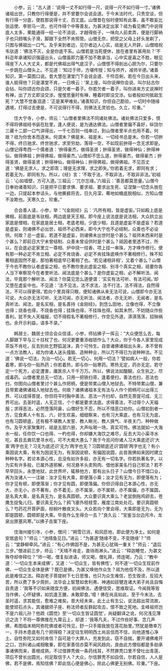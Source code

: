 <!-- { "loadSidebar": true } -->
　　小参，云：“古人道：‘说得一丈不如行得一尺，说得一尺不如行得一寸。’诸佛诸祖出世，只教你行得便是，并不曾要尔会说会道。于今末法时代，只贵空谈，但有行得一分底，便胜那说得十丈、百丈底。山僧昔在俗时便知有此事，虽不敢妄比张运使、李驸马一流，也可作得个中等善友。为甚决定出家？祗为看见佛门中说得底人太多，果能通得一经一论不消说，才趠得些子，一味向人前卖弄，便是行脚衲子也只顾嘴头子滑，脚跟下全然不肯照管。山僧无奈，把受之父母上好头发剃了，只图与佛祖出一口气。及乎来到者边，见尔者边人心实，祗是无人开辟，山僧暗祝韦驮道：‘佛法不灭，全是你底干系。山僧若是当死便休，放在者里有甚用处？’不料迩年承诸知识强逼出头，山僧虽即力量不加不敢承当，心中实是喜之不胜，眼见得座下人人大丈夫，都是代佛祖出得气底汉子，山僧恨不得剖出心胆为尔，只要尔一步跳在山僧头上。不见道：‘知过于师，方堪传授；知与师齐，减师半德。’诸善知识，第一莫图口说。昔大慧在湛堂门下会说会道、千伶百俐，若在今日出头来，谁人抵得他？只是湛堂不肯，一日唤云：‘杲上座，叫你说禅你会说、叫尔拈古你会拈、叫你颂古你会颂，只是欠者一着子。你若欠者一着子，叫你进来方丈说禅时有禅，出了方丈即没交涉。惺惺思量时有禅，睡着时即没交涉。似者般如何抵敌生死？’大慧不觉垂泪道：‘正是某甲难处。’诸善知识，你但自己勘验，一切时中随缘遇境，打得过去便是，不可说得行不得，则佛法无灵验也。久立，珍重。”

　　住大宁寺，小参，师云：“山僧者里佛法不同诸处佛法。诸处佛法只爱多，恨不得将佛祖经书装在肚里，逢人便说，是为通达佛法。山僧者里偏不喜好，纵饶尔三藏十二部一口气讲得出，一千七百则一线串过，到山僧者里半点也用不着。何故？祗为你舍本而逐末。何谓末？佛是末、祖是末、一切经书总是末。你若一切拚不得，终日驰求、终世驰求，求至穷劫，落得一空，不如现前拚得一念无求即是。山僧记得粤西一个儒者道：‘拚得豪杰，做得圣贤；拚得圣贤，做得神仙；拚得神仙，做得佛祖；拚得佛祖，做得豪杰。’山僧却不恁么道，拚得豪杰，做得豪杰；拚得圣贤，做得圣贤；拚得神仙，做得神仙；拚得佛祖，做得佛祖。不见百丈道：‘佛是无求人，求之即乖；理是无求理，求之即失。’你若着无求，即同有求；若着无为，即同有为。所以，《经》言：‘不取于法，不取非法，不取非非法。’初祖云：‘心如墙壁，方可入道。’三祖云：‘兀尔忘缘。’六祖云：‘善恶都莫思量。’山僧今日奉劝诸善知识，只是把平日要求佛、要求祖、要求出生死、证涅槃一切念头放在一边，只提起本参话头，与他撕捱将去，日久月深，蓦地如桶底脱相似，方知山僧不汝欺也。天寒久立，珍重。”

　　合会善人请，小参，举：“《金刚经》云：‘凡所有相，皆是虚妄。’只如殿上底是佛相，前面底是韦驮相，两边底是天王相，即今座上说法底是说法相，大众拱立出家底是僧相，在家底是居士相，老底老相，少底少相，且道是虚妄不是虚妄？若道是虚妄，则诸佛不必出世，祖师不必西来，即今大宁也不必结制，众善也不必设供。何故？总一虚妄。若道不是虚妄，则诸佛未出世时是个甚么？祖师未西来时是个甚么？即前日大宁未曾结制、众善未曾设供时是个甚么？祗因者里透不过，所以，在会底必定家里立一尊相、炉中烧一炷香、项上挂一串珠，方才唤作修行。便有那一种必定不肯立相、必定不肯烧香、必定不肯挂珠底唤作不著相修行。殊不知著相底固然不是，那怕著相底早已著相了也。‘若见诸相非相’，又着个甚么？山僧于今也不教你认者虚妄之相，也不教你舍此虚妄之相、别寻个真实之相，祗要你各人当下审察现今在者里听法、闻法底是个甚么？是你虚妄之相，必不解听法、闻法，毕竟那个解听法、闻法？你莫见恁么道便谓：‘实实有法可听、有法可闻。’却又堕在虚妄中也。不见道：‘法不见法，法不求法，法不行法，法不得法，自然得法，不可以得更得。’若向个里具得只眼，便知诸佛从来无法可说，山僧即今亦无法可说，大众亦无法可听、无法可闻，亦无听法、闻法者，亦无无听、无闻者，是名真听法、闻法，是名实相，是名善持《金刚经》。到恁么田地，立像也得，不立像也得；烧香也得，不烧香也得；挂珠也得，不挂珠也得。如其未然，不妨随众作些善利，犹不失人天福报，切不得假名不著相修行，作空见外道，漭漭荡荡，招殃祸也。余开示利益，语多不录。”

　　韩居士、魏居士领合会众信请，小参，师拈拂子一挥云：“大众便恁么去，每人脚跟下早与三十拄杖了也，何况更要重添枷锁作么？大众，你于今各人家里现成茶饭不肯吃，反去别处乞野狐涎沫，真个可怜生。自昔诸佛诸祖出头来，本不曾有一点方法教人，祗为你诸人迷头撞脑、造种种业，所以万不得已为说种种法。不见道：‘佛说一切法，为治一切心。若无一切心，何用一切法？’譬如病人一般，你若着寒，即与你一贴热药；你若着热，即与你一贴寒药。寒热无定，药亦无定。若守定一个死方，必定遭害，庸医杀人千千万万。所以，佛说法如醍醐，众生执之，尽成毒药。山僧者里总无一切法，只用一把铁扫帚，逢着便扫，善法也扫，恶法也扫，你图向山僧者里讨个甚么作把柄，便是带累山僧入地狱去。不特带累山僧，兼且带累诸佛诸祖入地狱去也。何故？诸佛诸祖本无有法与人作个把柄可以出得三界、可以成得菩提，你但将平时胸中善法、恶法一齐扫却，自然无菩提可成、无三界可出。去圣时遥，人无正信，个个都是要求法底。求得善法，不过得个人天福报；求得恶法，必然堕落阿鼻，山僧好生不忍，所以不惜恶口劝你。山僧初到者一方，见食素人十有五、六，好生欢喜。细细察来，也有习大乘底，也有习无为底，也有习圆顿底，还有极不堪教人发誓、教人瞅光、教人换气、半夜关门、种种做作。及乎大家聚集时，祗是五部六册，大声吆喝一场，真实可怜。佛法就如一大海水一般，任你饮一口也得、一杓也得，你却嫌大海饮之难尽，反去大沟小渠寻水吃，甚且去粪坑里寻水吃，可不大痴大愚么？我于今且问你诸人习大乘底还识‘大乘’两字也无？习无为底还识‘无为’两字也无？习圆顿底还识‘圆顿’两字也无？有小乘因说大乘，有有为因说无为，有渐因说顿，有偏因说圆，此皆我佛如来因时建立种种名字。若论本源心性，总没有如许多般，亦无有一切名字。你若执著名字，以为实有许多般，已属外道邪解，何况悬羊头卖狗肉、借他家美名行自己邪法？若不早早回头，永堕地狱，此世界坏，辄移他方，那有出头日子？山僧今日不惜口业，再为汝诸人一一注破：汝才见有大乘，即便落小乘；汝才见有无为，即便落有为；你才见有顿，即便落渐；你才见有圆，即便落偏。你但识得自己本源心性，亦无大，亦无小，亦不著有，亦不着无，亦不属渐，亦不属顿，亦不属偏，亦不属圆，是名真大乘，是名真无为，是名真圆顿。大众要识真大乘么？老鼠倒拖鸡卵去，苍鹰生捉兔儿归。要识真无为么？鸦飞塞外枝枝雪，雁度江南处处花。要识真圆顿么？芍药花开菩萨面，棕榈叶散夜叉头。大众若向个里会得，大乘即是无为，无为即是圆顿，圆顿即是大乘。毕竟作么生得合一去？”良久云：“宝鉴当台边月冷，龙泉出匣塞风寒。”以拂子击案下座。

　　住海州接引寺，小参，僧问：“朔雪已消，和风匝地，即此便为净土。如何是安居底句？”师云：“池晴鱼见日。”进云：“为甚道‘随缘不变，不变随缘’？”师云：“堂静柳牵风。”进云：“有心作佛固不是，为甚无心犹隔一重关？”师云：“退后三步。”僧进前三步，师云：“天晴不肯走，直待雨淋头。”进云：“释迦睡觉，为甚文殊夺却帝释位？”师一喝，僧复拟进语，师又喝，僧礼拜，师连喝，乃云：“教中道：‘一切众生本来成佛’，又道：‘一切众生，皆有佛性’。何不道‘一切众生现前作佛、一切众生全体是佛’？既已是佛，为甚又唤他作众生？祗为他信不及，所以道此是难信之法。释迦老子菩提树下七日思惟，也只为众生难信，恐生毁谤，反招大苦，所以费了多少周折。法华会上智慧如舍利弗、神通如目犍连诸大弟子尚且自悔自责道：‘我等不识如来随宜方便，初闻佛法，遇便信受，思维取证。今闻我等皆当作佛，心怀疑惧，如饥逢王膳，未敢即食。’噫！佛在尚且如此，至于今末法，去圣时遥，求其能信，愈难之难矣。昔大经未来，此土止有生公，说法超出常流故，能使顽石点头，其诸据师子座、称法师者反群起攻击，恨不致之死地。圭峰祖师岂不是六祖儿孙？他疏《圆觉》至‘一切众生皆证圆觉’，尚疑翻译之讹，何况浅见薄识之流？不将一尊佛推在九霄云上，却道：‘我等凡夫，不过作些好事、念几声佛，希图临末梢阿弥陀佛或者可怜见，舒一只手搊我放在莲花胎里。’然犹是徼幸万一，手持木患底有几个把得稳？决定往生明明西土尚且信而不信，向他道惟心净土、自性弥陀又如何肯信？函可是个大罪人，充发到此，窃不自揣，要开诸佛难开之口，岂料诸山咸相敬重，即在家善信亦莫不闻风趋向，良由此方僧俗都是多劫承事诸佛而来，善根成熟，不过借罪秃做一条药线耳，不然罪秃口里不曾吐出青莲、项后不曾长出圆光，何足取信于人？大众，尔信罪秃不如自信，尔若自信，人人是佛，若不是佛，焉知信佛？即此信心便是佛心，除此心佛更无别佛。珍重。”下座。

